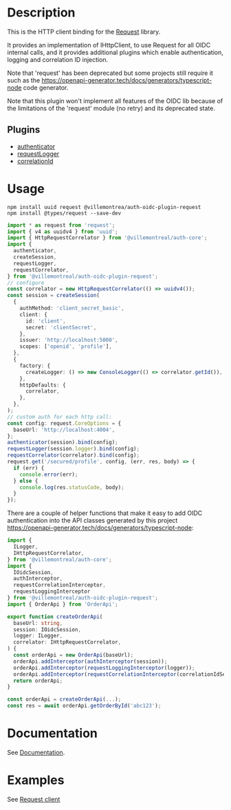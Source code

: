 # Description

This is the HTTP client binding for the [Request](https://github.com/request/request) library.

It provides an implementation of IHttpClient, to use Request for all OIDC internal calls, and it provides
additional plugins which enable authentication, logging and correlation ID injection.

Note that 'request' has been deprecated but some projects still require it such as the
https://openapi-generator.tech/docs/generators/typescript-node code generator.

Note that this plugin won't implement all features of the OIDC lib because of the limitations of the
'request' module (no retry) and its deprecated state.

## Plugins

- [authenticator](src/authenticator.ts)
- [requestLogger](src/requestLogger.ts)
- [correlationId](src/correlationId.ts)

# Usage

```
npm install uuid request @villemontrea/auth-oidc-plugin-request
npm install @types/request --save-dev
```

```typescript
import * as request from 'request';
import { v4 as uuidv4 } from 'uuid';
import { HttpRequestCorrelator } from '@villemontreal/auth-core';
import {
  authenticator,
  createSession,
  requestLogger,
  requestCorrelator,
} from '@villemontreal/auth-oidc-plugin-request';
// configure
const correlator = new HttpRequestCorrelator(() => uuidv4());
const session = createSession(
  {
    authMethod: 'client_secret_basic',
    client: {
      id: 'client',
      secret: 'clientSecret',
    },
    issuer: 'http://localhost:5000',
    scopes: ['openid', 'profile'],
  },
  {
    factory: {
      createLogger: () => new ConsoleLogger(() => correlator.getId()),
    },
    httpDefaults: {
      correlator,
    },
  },
);
// custom auth for each http call:
const config: request.CoreOptions = {
  baseUrl: 'http://localhost:4004',
};
authenticator(session).bind(config);
requestLogger(session.logger).bind(config);
requestCorrelator(correlator).bind(config);
request.get('/secured/profile', config, (err, res, body) => {
  if (err) {
    console.error(err);
  } else {
    console.log(res.statusCode, body);
  }
});
```

There are a couple of helper functions that make it easy to add OIDC authentication into the API classes
generated by this project https://openapi-generator.tech/docs/generators/typescript-node:

```typescript
import {
  ILogger,
  IHttpRequestCorrelator,
} from '@villemontreal/auth-core';
import {
  IOidcSession,
  authInterceptor,
  requestCorrelationInterceptor,
  requestLoggingInterceptor
} from '@villemontreal/auth-oidc-plugin-request';
import { OrderApi } from 'OrderApi';

export function createOrderApi(
  baseUrl: string,
  session: IOidcSession,
  logger: ILogger,
  correlator: IHttpRequestCorrelator,
) {
  const orderApi = new OrderApi(baseUrl);
  orderApi.addInterceptor(authInterceptor(session));
  orderApi.addInterceptor(requestLoggingInterceptor(logger));
  orderApi.addInterceptor(requestCorrelationInterceptor(correlationIdService));
  return orderApi;
}

const orderApi = createOrderApi(...);
const res = await orderApi.getOrderById('abc123');

```

# Documentation

See [Documentation](../../doc/README.md).

# Examples

See [Request client](../../examples/client-request)

